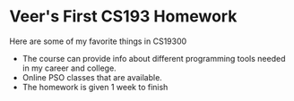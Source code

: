 # Veer's First CS193 Homework

Here are some of my favorite things in CS19300
- The course can provide info about different programming tools needed in my career and college.
- Online PSO classes that are available.
- The homework is given 1 week to finish
